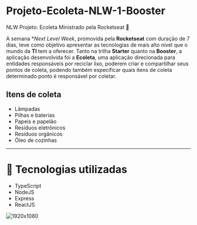 # Projeto-Ecoleta-NLW-1-Booster
 NLW Projeto: Ecoleta Ministrado pela Rocketseat   🚀
 
 A semana **Next Level Week*, promovida pela **Rocketseat** com duração de 7 dias, teve como objetivo apresentar as tecnologias de mais alto nível que o mundo da **TI** tem a oferecer. Tanto na trilha **Starter** quanto na **Booster**, a aplicação desenvolvida foi a **Ecoleta**, uma aplicação direcionada para entidades responsáveis por reciclar lixo, poderem criar e compartilhar seus pontos de coleta, podendo também especificar quais itens de coleta determinado ponto é responsável por coletar. 

## Itens de coleta

- Lâmpadas
- Pilhas e baterias
- Papeis e papelão
- Resíduos eletrônicos
- Resíduos orgânicos
- Óleo de cozinhas

---

# 🚀  Tecnologias utilizadas

- TypeScript
- NodeJS
- Express
- ReactJS
 
![1920x1080](https://user-images.githubusercontent.com/63308110/83964112-d15c7880-a880-11ea-9383-d60b2b934cd7.jpg)
